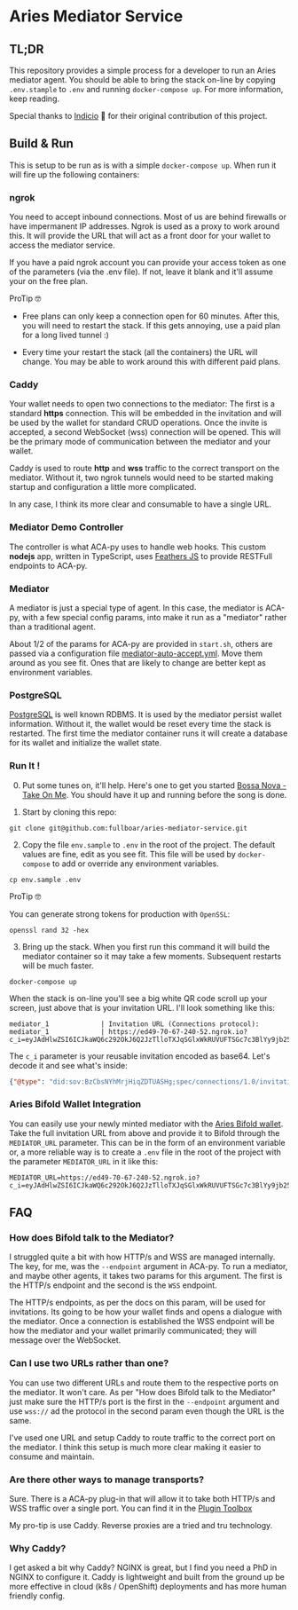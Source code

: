 # Aries Mediator Service

## TL;DR

This repository provides a simple process for a developer to run an Aries mediator agent. You should be able to bring the stack on-line by copying `.env.stample` to `.env` and running `docker-compose up`. For more information, keep reading.

Special thanks to [Indicio](https://indicio.tech) 🙏 for their original contribution of this project.

## Build & Run 

This is setup to be run as is with a simple `docker-compose up`. When run it will fire up the following containers:

### ngrok

You need to accept inbound connections. Most of us are behind firewalls or have impermanent IP addresses. Ngrok is used as a proxy to work around this. It will provide the URL that will act as a front door for your wallet to access the mediator service.

If you have a paid ngrok account you can provide your access token as one of the parameters (via the .env file). If not, leave it blank and it'll assume your on the free plan.

ProTip 🤓 

- Free plans can only keep a connection open for 60 minutes. After this, you will need to restart the stack. If this gets annoying, use a paid plan for a long lived tunnel :)

- Every time your restart the stack (all the containers) the URL will change. You may be able to work around this with different paid plans.

### Caddy

Your wallet needs to open two connections to the mediator: The first is a standard **https** connection. This will be embedded in the invitation and will be used by the wallet for standard CRUD operations. Once the invite is accepted, a second WebSocket (wss) connection will be opened. This will be the primary mode of communication between the mediator and your wallet.

Caddy is used to route **http** and **wss** traffic to the correct transport on the mediator. Without it, two ngrok tunnels would need to be started making startup and configuration a little more complicated.

In any case, I think its more clear and consumable to have a single URL.

### Mediator Demo Controller

The controller is what ACA-py uses to handle web hooks. This custom **nodejs** app, written in TypeScript, uses [Feathers JS](https://feathersjs.com) to provide RESTFull endpoints to ACA-py. 

### Mediator

A mediator is just a special type of agent. In this case, the mediator is ACA-py, with a few special config params, into make it run as a "mediator" rather than a traditional agent.

About 1/2 of the params for ACA-py are provided in `start.sh`, others are passed via a configuration file [mediator-auto-accept.yml](./acapy/configs/mediator.yml). Move them around as you see fit. Ones that are likely to change are better kept as environment variables.

### PostgreSQL

[PostgreSQL](https://www.postgresql.org) is well known RDBMS. It is used by the mediator persist wallet information. Without it, the wallet would be reset every time the stack is restarted. The first time the mediator container runs it will create a database for its wallet and initialize the wallet state.

### Run It !

0. Put some tunes on, it'll help. Here's one to get you started [Bossa Nova - Take On Me](https://open.spotify.com/track/7rpDM5zKuWaf2VzXFKU3yV?si=6aacebaa532d4848). You should have it up and running before the song is done.

1. Start by cloning this repo:

```console
git clone git@github.com:fullboar/aries-mediator-service.git
```

2. Copy the file `env.sample` to `.env` in the root of the project. The default values are fine, edit as you see fit. This file will be used by `docker-compose` to add or override any environment variables.

```console
cp env.sample .env
```

ProTip 🤓

You can generate strong tokens for production with `OpenSSL`:

```console
openssl rand 32 -hex
```

3. Bring up the stack. When you first run this command it will build the mediator container so it may take a few moments. Subsequent restarts will be much faster.

```console
docker-compose up
```

When the stack is on-line you'll see a big white QR code scroll up your screen, just above that is your invitation URL. I'll look something like this:

```console
mediator_1             | Invitation URL (Connections protocol):
mediator_1             | https://ed49-70-67-240-52.ngrok.io?c_i=eyJAdHlwZSI6ICJkaWQ6c292OkJ6Q2JzTlloTXJqSGlxWkRUVUFTSGc7c3BlYy9jb25uZWN0aW9ucy8xLjAvaW52aXRhdGlvbiIsICJAaWQiOiAiZmYwMjkzNmYtNzYzZC00N2JjLWE2ZmYtMmZjZmI2NmVjNTVmIiwgImxhYmVsIjogIk1lZGlhdG9yIiwgInJlY2lwaWVudEtleXMiOiBbIkFyVzd1NkgxQjRHTGdyRXpmUExQZERNUXlnaEhXZEJTb0d5amRCY0UzS0pEIl0sICJzZXJ2aWNlRW5kcG9pbnQiOiAiaHR0cHM6Ly9lZDQ5LTcwLTY3LTI0MC01Mi5uZ3Jvay5pbyJ9
```

The `c_i` parameter is your reusable invitation encoded as base64. Let's decode it and see what's inside:

```json
{"@type": "did:sov:BzCbsNYhMrjHiqZDTUASHg;spec/connections/1.0/invitation", "@id": "ff02936f-763d-47bc-a6ff-2fcfb66ec55f", "label": "Mediator", "recipientKeys": ["ArW7u6H1B4GLgrEzfPLPdDMQyghHWdBSoGyjdBcE3KJD"], "serviceEndpoint": "https://ed49-70-67-240-52.ngrok.io"}
```

### Aries Bifold Wallet Integration

You can easily use your newly minted mediator with the [Aries Bifold wallet](https://github.com/hyperledger/aries-mobile-agent-react-native). Take the full invitation URL from above and provide it to Bifold through the `MEDIATOR_URL` parameter. This can be in the form of an environment variable or, a more reliable way is to create a `.env` file in the root of the project with the parameter `MEDIATOR_URL` in it like this:

```console
MEDIATOR_URL=https://ed49-70-67-240-52.ngrok.io?c_i=eyJAdHlwZSI6ICJkaWQ6c292OkJ6Q2JzTlloTXJqSGlxWkRUVUFTSGc7c3BlYy9jb25uZWN0aW9ucy8xLjAvaW52aXRhdGlvbiIsICJAaWQiOiAiZmYwMjkzNmYtNzYzZC00N2JjLWE2ZmYtMmZjZmI2NmVjNTVmIiwgImxhYmVsIjogIk1lZGlhdG9yIiwgInJlY2lwaWVudEtleXMiOiBbIkFyVzd1NkgxQjRHTGdyRXpmUExQZERNUXlnaEhXZEJTb0d5amRCY0UzS0pEIl0sICJzZXJ2aWNlRW5kcG9pbnQiOiAiaHR0cHM6Ly9lZDQ5LTcwLTY3LTI0MC01Mi5uZ3Jvay5pbyJ9
```

## FAQ

### How does Bifold talk to the Mediator?

I struggled quite a bit with how HTTP/s and WSS are managed internally. The key, for me, was the `--endpoint` argument in ACA-py. To run a mediator, and maybe other agents, it takes two params for this argument. The first is the HTTP/s endpoint and the second is the `WSS` endpoint.

The HTTP/s endpoints, as per the docs on this param, will be used for invitations. Its going to be how your wallet finds and opens a dialogue with the mediator. Once a connection is established the WSS endpoint will be how the mediator and your wallet primarily communicated; they will message over the WebSocket. 

### Can I use two URLs rather than one?

You can use two different URLs and route them to the respective ports on the mediator. It won't care. As per "How does Bifold talk to the Mediator" just make sure the HTTP/s port is the first in the `--endpoint` argument and use `wss://` ad the protocol in the second param even though the URL is the same.

I've used one URL and setup Caddy to route traffic to the correct port on the mediator. I think this setup is much more clear making it easier to consume and maintain.

### Are there other ways to manage transports?

Sure. There is a ACA-py plug-in that will allow it to take both HTTP/s and WSS traffic over a single port. You can find it in the [Plugin Toolbox](https://github.com/hyperledger/aries-acapy-plugin-toolbox)

My pro-tip is use Caddy. Reverse proxies are a tried and tru technology.

### Why Caddy?

I get asked a bit why Caddy? NGINX is great, but I find you need a PhD in NGINX to configure it. Caddy is lightweight and built from the ground up be more effective in cloud (k8s / OpenShift) deployments and has more human friendly config.

